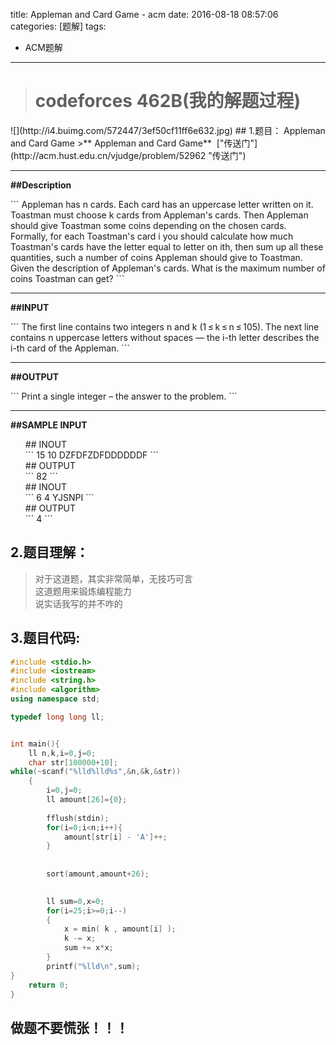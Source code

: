 title: Appleman and Card Game - acm
date: 2016-08-18 08:57:06
categories: [题解]
tags:
- ACM题解
---
<blockquote class="blockquote-center"><h1>codeforces 462B(我的解题过程)</h1></blockquote>
![](http://i4.buimg.com/572447/3ef50cf11ff6e632.jpg)
## 1.题目： Appleman and Card Game
>** Appleman and Card Game**&nbsp;&nbsp;["传送门"](http://acm.hust.edu.cn/vjudge/problem/52962 "传送门")<br>
<hr>
<!--more-->
 <p><b>##Description</b></p>
    ```
      Appleman has n cards. Each card has an uppercase letter written on it. Toastman must choose k cards from Appleman's cards. 
    Then Appleman should give Toastman some coins depending on the chosen cards. Formally, for each Toastman's card i you should calculate how much Toastman's cards
    have the letter equal to letter on ith, then sum up all these quantities, such a number of coins Appleman should give to Toastman.
    Given the description of Appleman's cards. What is the maximum number of coins Toastman can get?
    ```
</hr>

<hr>
 <p><b>##INPUT</b></p>
    ```
      The first line contains two integers n and k (1 ≤ k ≤ n ≤ 105). The next line contains n uppercase letters without spaces
    — the i-th letter describes the i-th card of the Appleman.
    ```
</hr>

<hr>
 <p><b>##OUTPUT</b></p> 
    ```
    Print a single integer – the answer to the problem.
    ```
</hr>

<hr>
 <p><b>##SAMPLE INPUT</b></p>
<ul>
    ## INOUT</br>
    ```
    15 10
    DZFDFZDFDDDDDDF
    ```
    <br/>
    ## OUTPUT <br/>
    ```
    82
    ```
    <br/>
     ## INOUT</br>
    ```
    6 4
    YJSNPI
    ```
    <br/>
    ## OUTPUT <br/>
    ```
    4
    ```
</ul>
</hr>

## 2.题目理解：
>对于这道题，其实非常简单，无技巧可言<br/>
>这道题用来锻炼编程能力</br>
>说实话我写的并不咋的

## 3.题目代码:
```c++
#include <stdio.h>
#include <iostream>
#include <string.h>
#include <algorithm>
using namespace std;

typedef long long ll;


int main(){
    ll n,k,i=0,j=0;
	char str[100000+10];
while(~scanf("%lld%lld%s",&n,&k,&str))
	{	
		i=0,j=0;
		ll amount[26]={0};
		
		fflush(stdin);
		for(i=0;i<n;i++){
			amount[str[i] - 'A']++;
		}	
		
		
		sort(amount,amount+26);
		

		ll sum=0,x=0;
		for(i=25;i>=0;i--)
		{
			x = min( k , amount[i] );
			k -= x;
			sum += x*x;
		}
		printf("%lld\n",sum);
}
	return 0;
}
```
## 做题不要慌张！！！
